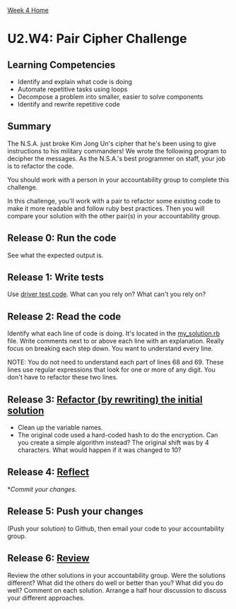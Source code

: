 [Week 4 Home](./)

# U2.W4: Pair Cipher Challenge

## Learning Competencies
- Identify and explain what code is doing
- Automate repetitive tasks using loops
- Decompose a problem into smaller, easier to solve components
- Identify and rewrite repetitive code

## Summary
The N.S.A. just broke Kim Jong Un's cipher that he's been using to give instructions to his military commanders! We wrote the following program to decipher the messages. As the N.S.A.'s best programmer on staff, your job is to refactor the code. 

You should work with a person in your accountability group to complete this challenge.

In this challenge, you'll work with a pair to refactor some existing code to make it more readable and follow ruby best practices. Then you will compare your solution with the other pair(s) in your accountability group. 

## Release 0: Run the code 
See what the expected output is.

## Release 1: Write tests 
Use [driver test code](https://github.com/Devbootcamp/phase-0-handbook/blob/master/coding-references/driver-code.md). What can you rely on? What can't you rely on? 

## Release 2: Read the code
Identify what each line of code is doing. It's located in the [my_solution.rb](my_solution.rb) file. 
Write comments next to or above each line with an explanation.
Really focus on breaking each step down. You want to understand every line. 

NOTE: You do not need to understand each part of lines 68 and 69. These lines use regular expressions that look for one or more of any digit. You don't have to refactor these two lines. 

## Release 3: [Refactor (by rewriting) the initial solution](https://github.com/Devbootcamp/phase-0-handbook/blob/master/coding-references/refactoring.md)
  - Clean up the variable names. 
  - The original code used a hard-coded hash to do the encryption. Can you create a simple algorithm instead? The original shift was by 4 characters. What would happen if it was changed to 10? 

## Release 4: [Reflect](https://github.com/Devbootcamp/phase-0-handbook/blob/master/coding-references/reflection-guidelines.md) 
**Commit your changes.*

## Release 5: Push your changes 
(Push your solution) to Github, then email your code to your accountability group.

## Release 6: [Review](https://github.com/Devbootcamp/phase-0-handbook/blob/master/coding-references/review.md) 
Review the other solutions in your accountability group. Were the solutions different? What did the others do well or better than you? What did you do well? Comment on each solution. Arrange a half hour discussion to discuss your different approaches.  
